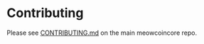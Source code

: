 # Contributing

Please see [CONTRIBUTING.md](https://github.com/rvnminers-a-and-n/meowcoincore/blob/master/CONTRIBUTING.md) on the main meowcoincore repo.
